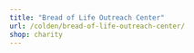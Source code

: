 ```yaml
---
title: "Bread of Life Outreach Center"
url: /colden/bread-of-life-outreach-center/
shop: charity
---
```

